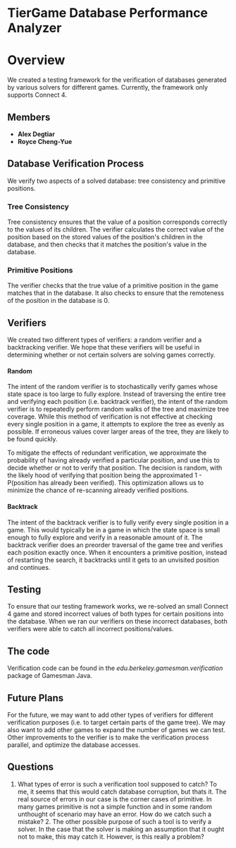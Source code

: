 TierGame Database Performance Analyzer
======================================

Overview
========

We created a testing framework for the verification of databases generated by various solvers for different games. Currently, the framework only supports Connect 4.

Members
-------

-   **Alex Degtiar**
-   **Royce Cheng-Yue**

Database Verification Process
-----------------------------

We verify two aspects of a solved database: tree consistency and primitive positions.

### Tree Consistency

Tree consistency ensures that the value of a position corresponds correctly to the values of its children. The verifier calculates the correct value of the position based on the stored values of the position's children in the database, and then checks that it matches the position's value in the database.

### Primitive Positions

The verifier checks that the true value of a primitive position in the game matches that in the database. It also checks to ensure that the remoteness of the position in the database is 0.

Verifiers
---------

We created two different types of verifiers: a random verifier and a backtracking verifier. We hope that these verifiers will be useful in determining whether or not certain solvers are solving games correctly.

#### Random

The intent of the random verifier is to stochastically verify games whose state space is too large to fully explore. Instead of traversing the entire tree and verifying each position (i.e. backtrack verifier), the intent of the random verifier is to repeatedly perform random walks of the tree and maximize tree coverage. While this method of verification is not effective at checking every single position in a game, it attempts to explore the tree as evenly as possible. If erroneous values cover larger areas of the tree, they are likely to be found quickly.

To mitigate the effects of redundant verification, we approximate the probability of having already verified a particular position, and use this to decide whether or not to verify that position. The decision is random, with the likely hood of verifying that position being the approximated 1 - P(position has already been verified). This optimization allows us to minimize the chance of re-scanning already verified positions.

#### Backtrack

The intent of the backtrack verifier is to fully verify every single position in a game. This would typically be in a game in which the state space is small enough to fully explore and verify in a reasonable amount of it. The backtrack verifier does an preorder traversal of the game tree and verifies each position exactly once. When it encounters a primitive position, instead of restarting the search, it backtracks until it gets to an unvisited position and continues.

Testing
-------

To ensure that our testing framework works, we re-solved an small Connect 4 game and stored incorrect values of both types for certain positions into the database. When we ran our verifiers on these incorrect databases, both verifiers were able to catch all incorrect positions/values.

The code
--------

Verification code can be found in the *edu.berkeley.gamesman.verification* package of Gamesman Java.

Future Plans
------------

For the future, we may want to add other types of verifiers for different verification purposes (i.e. to target certain parts of the game tree). We may also want to add other games to expand the number of games we can test. Other improvements to the verifier is to make the verification process parallel, and optimize the database accesses.

Questions
---------

1. What types of error is such a verification tool supposed to catch? To me, it seems that this would catch database corruption, but thats it. The real source of errors in our case is the corner cases of primitive. In many games primitive is not a simple function and in some random unthought of scenario may have an error. How do we catch such a mistake? 2. The other possible purpose of such a tool is to verify a solver. In the case that the solver is making an assumption that it ought not to make, this may catch it. However, is this really a problem?
